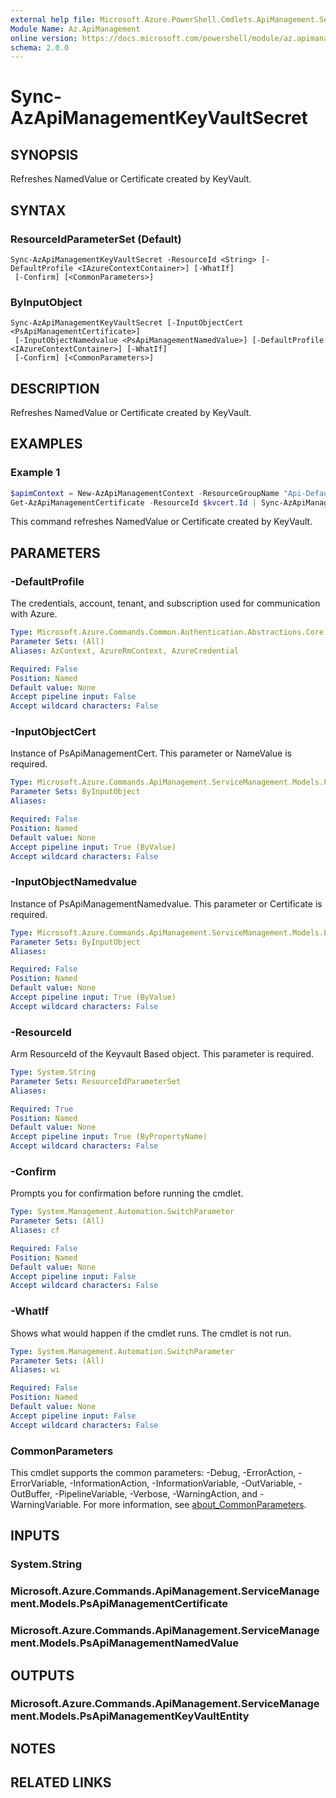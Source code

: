 ```yaml
---
external help file: Microsoft.Azure.PowerShell.Cmdlets.ApiManagement.ServiceManagement.dll-Help.xml
Module Name: Az.ApiManagement
online version: https://docs.microsoft.com/powershell/module/az.apimanagement/sync-azapimanagementkeyvaultsecret
schema: 2.0.0
---
```


# Sync-AzApiManagementKeyVaultSecret

## SYNOPSIS
Refreshes NamedValue or Certificate created by KeyVault.

## SYNTAX

### ResourceIdParameterSet (Default)
```
Sync-AzApiManagementKeyVaultSecret -ResourceId <String> [-DefaultProfile <IAzureContextContainer>] [-WhatIf]
 [-Confirm] [<CommonParameters>]
```

### ByInputObject
```
Sync-AzApiManagementKeyVaultSecret [-InputObjectCert <PsApiManagementCertificate>]
 [-InputObjectNamedvalue <PsApiManagementNamedValue>] [-DefaultProfile <IAzureContextContainer>] [-WhatIf]
 [-Confirm] [<CommonParameters>]
```

## DESCRIPTION
Refreshes NamedValue or Certificate created by KeyVault.

## EXAMPLES

### Example 1
```powershell
$apimContext = New-AzApiManagementContext -ResourceGroupName "Api-Default-WestUS" -ServiceName "contoso"
Get-AzApiManagementCertificate -ResourceId $kvcert.Id | Sync-AzApiManagementKeyVaultObject
```

This command refreshes NamedValue or Certificate created by KeyVault.

## PARAMETERS

### -DefaultProfile
The credentials, account, tenant, and subscription used for communication with Azure.

```yaml
Type: Microsoft.Azure.Commands.Common.Authentication.Abstractions.Core.IAzureContextContainer
Parameter Sets: (All)
Aliases: AzContext, AzureRmContext, AzureCredential

Required: False
Position: Named
Default value: None
Accept pipeline input: False
Accept wildcard characters: False
```

### -InputObjectCert
Instance of PsApiManagementCert.
This parameter or NameValue is required.

```yaml
Type: Microsoft.Azure.Commands.ApiManagement.ServiceManagement.Models.PsApiManagementCertificate
Parameter Sets: ByInputObject
Aliases:

Required: False
Position: Named
Default value: None
Accept pipeline input: True (ByValue)
Accept wildcard characters: False
```

### -InputObjectNamedvalue
Instance of PsApiManagementNamedvalue.
This parameter or Certificate is required.

```yaml
Type: Microsoft.Azure.Commands.ApiManagement.ServiceManagement.Models.PsApiManagementNamedValue
Parameter Sets: ByInputObject
Aliases:

Required: False
Position: Named
Default value: None
Accept pipeline input: True (ByValue)
Accept wildcard characters: False
```

### -ResourceId
Arm ResourceId of the Keyvault Based object.
This parameter is required.

```yaml
Type: System.String
Parameter Sets: ResourceIdParameterSet
Aliases:

Required: True
Position: Named
Default value: None
Accept pipeline input: True (ByPropertyName)
Accept wildcard characters: False
```

### -Confirm
Prompts you for confirmation before running the cmdlet.

```yaml
Type: System.Management.Automation.SwitchParameter
Parameter Sets: (All)
Aliases: cf

Required: False
Position: Named
Default value: None
Accept pipeline input: False
Accept wildcard characters: False
```

### -WhatIf
Shows what would happen if the cmdlet runs.
The cmdlet is not run.

```yaml
Type: System.Management.Automation.SwitchParameter
Parameter Sets: (All)
Aliases: wi

Required: False
Position: Named
Default value: None
Accept pipeline input: False
Accept wildcard characters: False
```

### CommonParameters
This cmdlet supports the common parameters: -Debug, -ErrorAction, -ErrorVariable, -InformationAction, -InformationVariable, -OutVariable, -OutBuffer, -PipelineVariable, -Verbose, -WarningAction, and -WarningVariable. For more information, see [about_CommonParameters](http://go.microsoft.com/fwlink/?LinkID=113216).

## INPUTS

### System.String

### Microsoft.Azure.Commands.ApiManagement.ServiceManagement.Models.PsApiManagementCertificate

### Microsoft.Azure.Commands.ApiManagement.ServiceManagement.Models.PsApiManagementNamedValue

## OUTPUTS

### Microsoft.Azure.Commands.ApiManagement.ServiceManagement.Models.PsApiManagementKeyVaultEntity

## NOTES

## RELATED LINKS
